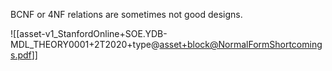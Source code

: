 BCNF or 4NF relations are sometimes not good designs.

![[asset-v1_StanfordOnline+SOE.YDB-MDL_THEORY0001+2T2020+type@asset+block@NormalFormShortcomings.pdf]]